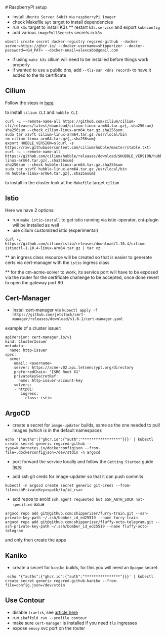 # RaspberryPI setup

* install `Ubuntu Server 64bit` via `raspberryPi Imager`
* check Makefile `apt` target to install dependencies
* run `k3s` target to install K3s
** restart `k3s.service` and export `kubeconfig`
* add various `imagePullSecrets` secrets in `k8s`

```
ubectl create secret docker-registry regcred-github --docker-server=https://ghcr.io/ --docker-username=shipperizer --docker-password=<GH_PAT> --docker-email=alexcabb@gmail.com
```

* if using `make k3s` cilium will need to be installed before things work properly
* if wanted to use a public dns, add `--tls-san <dns record>` to have it added to the tls certificate


## Cilium

Follow the steps in [here](https://docs.cilium.io/en/stable/gettingstarted/k8s-install-default/)

to install `cilium CLI` and `hubble CLI`

```
curl -L --remote-name-all https://github.com/cilium/cilium-cli/releases/latest/download/cilium-linux-arm64.tar.gz{,.sha256sum}
sha256sum --check cilium-linux-arm64.tar.gz.sha256sum
sudo tar xzvfC cilium-linux-arm64.tar.gz /usr/local/bin
rm cilium-linux-arm64.tar.gz{,.sha256sum}
export HUBBLE_VERSION=$(curl -s https://raw.githubusercontent.com/cilium/hubble/master/stable.txt)
curl -L --remote-name-all https://github.com/cilium/hubble/releases/download/$HUBBLE_VERSION/hubble-linux-arm64.tar.gz{,.sha256sum}
sha256sum --check hubble-linux-arm64.tar.gz.sha256sum
sudo tar xzvfC hubble-linux-arm64.tar.gz /usr/local/bin
rm hubble-linux-arm64.tar.gz{,.sha256sum}
```

to install in the cluster look at the `Makefile` target `cilium`


## Istio

Here we have 2 options:
* run `make istio-install` to get istio running via istio-operator, cni-plugin will be installed as well
* use cilium customized istio (experimental)
```
curl -L https://github.com/cilium/istio/releases/download/1.10.4/cilium-istioctl-1.10.4-linux-arm64.tar.gz | tar xz
```

** an ingress class resource will be created so that is easier to generate certs via cert-manager with the `istio` ingress class 

** for the cm-acme-solver to work, its service port will have to be exposed via the router for the certificate challenge to be accepted, once done revert to open the gateway port 80 

## Cert-Manager

* Install cert-manager via `kubectl apply -f https://github.com/jetstack/cert-manager/releases/download/v1.6.1/cert-manager.yaml`


example of a cluster issuer:

```
apiVersion: cert-manager.io/v1
kind: ClusterIssuer
metadata:
  name: http-issuer
spec:
  acme:
    email: <username>
    server: https://acme-v02.api.letsencrypt.org/directory
    preferredChain: "ISRG Root X1"
    privateKeySecretRef:
      name: http-issuer-account-key
    solvers:
    - http01:
       ingress:
         class: istio
```


## ArgoCD

* create a secret for `image-updater` builds, same as the one needed to pull images (which is in the default namespace):
```
echo '{"auths":{"ghcr.io":{"auth":"*****************"}}}' | kubectl create secret generic regcred-github --type=kubernetes.io/dockerconfigjson --from-file=.dockerconfigjson=/dev/stdin -n argocd
```
* port forward the service locally and follow the `Getting Started` guide [here](https://argoproj.github.io/argo-cd/getting_started/)


* add ssh git creds for image-updater so that it can push commits  

```
kubectl -n argocd create secret generic git-creds --from-file=sshPrivateKey=<path/to/id_rsa>
```

* add repos to avoid `ssh agent requested but SSH_AUTH_SOCK not-specified` issue

```
argocd repo add git@github.com:shipperizer/furry-train.git --ssh-private-key-path ~/.ssh/bomber_id_ed25519 --name furry-train
argocd repo add git@github.com:shipperizer/fluffy-octo-telegram.git --ssh-private-key-path ~/.ssh/bomber_id_ed25519 --name fluffy-octo-telegram   
```

and only then create the apps


## Kaniko

* create a secret for `kaniko` builds, for this you will need an `Opaque` secret:

```
 echo '{"auths":{"ghcr.io":{"auth":"****************"}}}' | kubectl create secret generic regcred-github-kaniko --from-file=config.json=/dev/stdin
 ```


## Use Contour

* disable `traefik`, see [article here](https://rancher.com/blog/2020/deploy-an-ingress-controllers)
* run `skaffold run --profile contour`
* make sure `cert-manager` is installed if you need `tls` ingresses
* expose `envoy` svc port on the router


